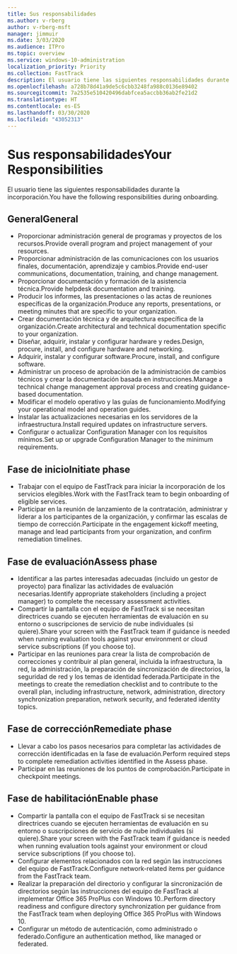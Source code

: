 ```yaml
---
title: Sus responsabilidades
ms.author: v-rberg
author: v-rberg-msft
manager: jimmuir
ms.date: 3/03/2020
ms.audience: ITPro
ms.topic: overview
ms.service: windows-10-administration
localization_priority: Priority
ms.collection: FastTrack
description: El usuario tiene las siguientes responsabilidades durante la incorporación a Windows 10.
ms.openlocfilehash: a728b78d41a9de5c6cbb3248fa988c0136e89402
ms.sourcegitcommit: 7a2535e510420496dabfcea5accbb36ab2fe21d2
ms.translationtype: HT
ms.contentlocale: es-ES
ms.lasthandoff: 03/30/2020
ms.locfileid: "43052313"
---
```

# <a name="your-responsibilities"></a><span data-ttu-id="1ed8a-103">Sus responsabilidades</span><span class="sxs-lookup"><span data-stu-id="1ed8a-103">Your Responsibilities</span></span>

<span data-ttu-id="1ed8a-104">El usuario tiene las siguientes responsabilidades durante la incorporación.</span><span class="sxs-lookup"><span data-stu-id="1ed8a-104">You have the following responsibilities during onboarding.</span></span>

## <a name="general"></a><span data-ttu-id="1ed8a-105">General</span><span class="sxs-lookup"><span data-stu-id="1ed8a-105">General</span></span>

- <span data-ttu-id="1ed8a-106">Proporcionar administración general de programas y proyectos de los recursos.</span><span class="sxs-lookup"><span data-stu-id="1ed8a-106">Provide overall program and project management of your resources.</span></span>
- <span data-ttu-id="1ed8a-107">Proporcionar administración de las comunicaciones con los usuarios finales, documentación, aprendizaje y cambios.</span><span class="sxs-lookup"><span data-stu-id="1ed8a-107">Provide end-user communications, documentation, training, and change management.</span></span>
- <span data-ttu-id="1ed8a-108">Proporcionar documentación y formación de la asistencia técnica.</span><span class="sxs-lookup"><span data-stu-id="1ed8a-108">Provide helpdesk documentation and training.</span></span>
- <span data-ttu-id="1ed8a-109">Producir los informes, las presentaciones o las actas de reuniones específicas de la organización.</span><span class="sxs-lookup"><span data-stu-id="1ed8a-109">Produce any reports, presentations, or meeting minutes that are specific to your organization.</span></span>
- <span data-ttu-id="1ed8a-110">Crear documentación técnica y de arquitectura específica de la organización.</span><span class="sxs-lookup"><span data-stu-id="1ed8a-110">Create architectural and technical documentation specific to your organization.</span></span>
- <span data-ttu-id="1ed8a-111">Diseñar, adquirir, instalar y configurar hardware y redes.</span><span class="sxs-lookup"><span data-stu-id="1ed8a-111">Design, procure, install, and configure hardware and networking.</span></span>
- <span data-ttu-id="1ed8a-112">Adquirir, instalar y configurar software.</span><span class="sxs-lookup"><span data-stu-id="1ed8a-112">Procure, install, and configure software.</span></span>
- <span data-ttu-id="1ed8a-113">Administrar un proceso de aprobación de la administración de cambios técnicos y crear la documentación basada en instrucciones.</span><span class="sxs-lookup"><span data-stu-id="1ed8a-113">Manage a technical change management approval process and creating guidance-based documentation.</span></span>
- <span data-ttu-id="1ed8a-114">Modificar el modelo operativo y las guías de funcionamiento.</span><span class="sxs-lookup"><span data-stu-id="1ed8a-114">Modifying your operational model and operation guides.</span></span>
- <span data-ttu-id="1ed8a-115">Instalar las actualizaciones necesarias en los servidores de la infraestructura.</span><span class="sxs-lookup"><span data-stu-id="1ed8a-115">Install required updates on infrastructure servers.</span></span>
- <span data-ttu-id="1ed8a-116">Configurar o actualizar Configuration Manager con los requisitos mínimos.</span><span class="sxs-lookup"><span data-stu-id="1ed8a-116">Set up or upgrade Configuration Manager to the minimum requirements.</span></span>

## <a name="initiate-phase"></a><span data-ttu-id="1ed8a-117">Fase de inicio</span><span class="sxs-lookup"><span data-stu-id="1ed8a-117">Initiate phase</span></span>

- <span data-ttu-id="1ed8a-118">Trabajar con el equipo de FastTrack para iniciar la incorporación de los servicios elegibles.</span><span class="sxs-lookup"><span data-stu-id="1ed8a-118">Work with the FastTrack team to begin onboarding of eligible services.</span></span>
- <span data-ttu-id="1ed8a-119">Participar en la reunión de lanzamiento de la contratación, administrar y liderar a los participantes de la organización, y confirmar las escalas de tiempo de corrección.</span><span class="sxs-lookup"><span data-stu-id="1ed8a-119">Participate in the engagement kickoff meeting, manage and lead participants from your organization, and confirm remediation timelines.</span></span>

## <a name="assess-phase"></a><span data-ttu-id="1ed8a-120">Fase de evaluación</span><span class="sxs-lookup"><span data-stu-id="1ed8a-120">Assess phase</span></span>

- <span data-ttu-id="1ed8a-121">Identificar a las partes interesadas adecuadas (incluido un gestor de proyecto) para finalizar las actividades de evaluación necesarias.</span><span class="sxs-lookup"><span data-stu-id="1ed8a-121">Identify appropriate stakeholders (including a project manager) to complete the necessary assessment activities.</span></span>
- <span data-ttu-id="1ed8a-122">Compartir la pantalla con el equipo de FastTrack si se necesitan directrices cuando se ejecuten herramientas de evaluación en su entorno o suscripciones de servicio de nube individuales (si quiere).</span><span class="sxs-lookup"><span data-stu-id="1ed8a-122">Share your screen with the FastTrack team if guidance is needed when running evaluation tools against your environment or cloud service subscriptions (if you choose to).</span></span>
- <span data-ttu-id="1ed8a-123">Participar en las reuniones para crear la lista de comprobación de correcciones y contribuir al plan general, incluida la infraestructura, la red, la administración, la preparación de sincronización de directorios, la seguridad de red y los temas de identidad federada.</span><span class="sxs-lookup"><span data-stu-id="1ed8a-123">Participate in the meetings to create the remediation checklist and to contribute to the overall plan, including infrastructure, network, administration, directory synchronization preparation, network security, and federated identity topics.</span></span>

## <a name="remediate-phase"></a><span data-ttu-id="1ed8a-124">Fase de corrección</span><span class="sxs-lookup"><span data-stu-id="1ed8a-124">Remediate phase</span></span>

- <span data-ttu-id="1ed8a-125">Llevar a cabo los pasos necesarios para completar las actividades de corrección identificadas en la fase de evaluación.</span><span class="sxs-lookup"><span data-stu-id="1ed8a-125">Perform required steps to complete remediation activities identified in the Assess phase.</span></span>
- <span data-ttu-id="1ed8a-126">Participar en las reuniones de los puntos de comprobación.</span><span class="sxs-lookup"><span data-stu-id="1ed8a-126">Participate in checkpoint meetings.</span></span>

## <a name="enable-phase"></a><span data-ttu-id="1ed8a-127">Fase de habilitación</span><span class="sxs-lookup"><span data-stu-id="1ed8a-127">Enable phase</span></span>

- <span data-ttu-id="1ed8a-128">Compartir la pantalla con el equipo de FastTrack si se necesitan directrices cuando se ejecuten herramientas de evaluación en su entorno o suscripciones de servicio de nube individuales (si quiere).</span><span class="sxs-lookup"><span data-stu-id="1ed8a-128">Share your screen with the FastTrack team if guidance is needed when running evaluation tools against your environment or cloud service subscriptions (if you choose to).</span></span>
- <span data-ttu-id="1ed8a-129">Configurar elementos relacionados con la red según las instrucciones del equipo de FastTrack.</span><span class="sxs-lookup"><span data-stu-id="1ed8a-129">Configure network-related items per guidance from the FastTrack team.</span></span>
- <span data-ttu-id="1ed8a-130">Realizar la preparación del directorio y configurar la sincronización de directorios según las instrucciones del equipo de FastTrack al implementar Office 365 ProPlus con Windows 10..</span><span class="sxs-lookup"><span data-stu-id="1ed8a-130">Perform directory readiness and configure directory synchronization per guidance from the FastTrack team when deploying Office 365 ProPlus with Windows 10.</span></span>
- <span data-ttu-id="1ed8a-131">Configurar un método de autenticación, como administrado o federado.</span><span class="sxs-lookup"><span data-stu-id="1ed8a-131">Configure an authentication method, like managed or federated.</span></span>

